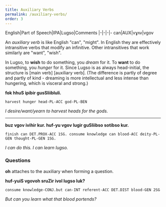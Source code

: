 ```yaml
---
title: Auxiliary Verbs
permalink: /auxiliary-verbs/
order: 3
---
```


English|Part of Speech|IPA|Lugso|Comments
|-|-|-|-
can|AUX|vɣʌv|vgov

An _auxiliary verb_ is like English "can", "might". In English they are effectively intransitive verbs that modify an infinitive. Other intransitives that work similarly are "want", "wish".

In Lugso, to **wish** to do something, you _dream_ for it. To **want** to do something, you _hunger_ for it. Since Lugso is as always head-initial, the structure is [main verb] [auxiliary verb]. (The difference is partly of degree and partly of kind - dreaming is more intellectual and less intense than hungering, which is visceral and strong.)

**fok hhuS ipibir gusSliibluli.**

`harvest hunger head-PL-ACC god-PL-BEN`

_I desire/want/yearn to harvest heads for the gods._

---

**buz vgov ivihir kur. huf-yu vgov lugir guSliibso sotibso kur.**

`finish can DET.PROX-ACC 1SG. consume knowledge can blood-ACC deity-PL-GEN thought-PL-GEN 1SG.`

_I can do this. I can learn lugso._

### Questions

**oh** attaches to the auxiliary when forming a question.

**huf-yuiS vgovoh sruZir ivol lugso luk?**

`consume knowledge-CONJ.but can-INT referent-ACC DET.DIST blood-GEN 2SG`

_But can you learn what that blood portends?_